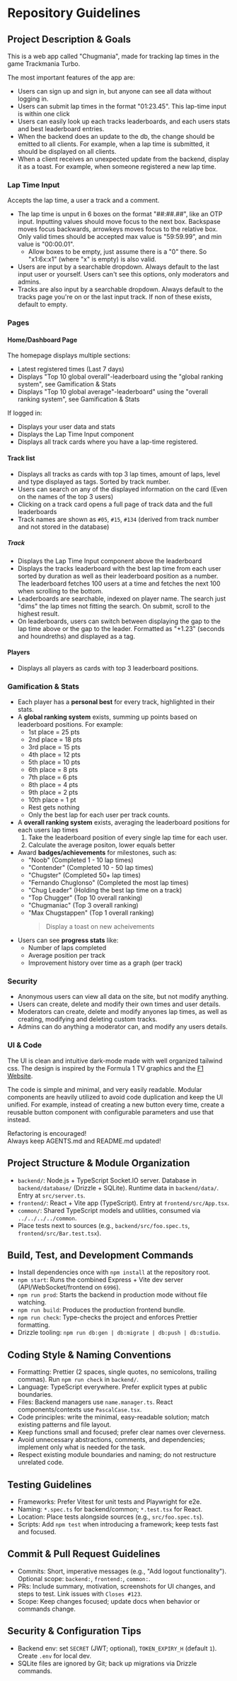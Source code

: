 # Repository Guidelines

## Project Description & Goals

This is a web app called "Chugmania", made for tracking lap times in the game Trackmania Turbo.

The most important features of the app are:

- Users can sign up and sign in, but anyone can see all data without logging in.
- Users can submit lap times in the format "01:23.45". This lap-time input is within one click
- Users can easily look up each tracks leaderboards, and each users stats and best leaderboard entries.
- When the backend does an update to the db, the change should be emitted to all clients. For example, when a lap time is submitted, it should be displayed on all clients.
- When a client receives an unexpected update from the backend, display it as a toast. For example, when someone registered a new lap time.

### Lap Time Input

Accepts the lap time, a user a track and a comment.

- The lap time is unput in 6 boxes on the format "##:##.##", like an OTP input. Inputting values should move focus to the next box. Backspase moves focus backwards, arrowkeys moves focus to the relative box. Only valid times should be accepted max value is "59:59.99", and min value is "00:00.01".
  - Allow boxes to be empty, just assume there is a "0" there. So "x1:6x:x1" (where "x" is empty) is also valid.
- Users are input by a searchable dropdown. Always default to the last input user or yourself. Users can't see this options, only moderators and admins.
- Tracks are also input by a searchable dropdown. Always default to the tracks page you're on or the last input track. If non of these exists, default to empty.

### Pages

#### Home/Dashboard Page

The homepage displays multiple sections:

- Latest registered times (Last 7 days)
- Displays "Top 10 global overall"-leaderboard using the "global ranking system", see Gamification & Stats
- Displays "Top 10 global average"-leaderboard" using the "overall ranking system", see Gamification & Stats

If logged in:

- Displays your user data and stats
- Displays the Lap Time Input component
- Displays all track cards where you have a lap-time registered.

#### Track list

- Displays all tracks as cards with top 3 lap times, amount of laps, level and type displayed as tags. Sorted by track number.
- Users can search on any of the displayed information on the card (Even on the names of the top 3 users)
- Clicking on a track card opens a full page of track data and the full leaderboards
- Track names are shown as `#05`, `#15`, `#134` (derived from track number and not stored in the database)

##### Track

- Displays the Lap Time Input component above the leaderboard
- Displays the tracks leaderboard with the best lap time from each user sorted by duration as well as their leaderboard position as a number. The leaderboard fetches 100 users at a time and fetches the next 100 when scrolling to the bottom.
- Leaderboards are searchable, indexed on player name. The search just "dims" the lap times not fitting the search. On submit, scroll to the highest result.
- On leaderboards, users can switch between displaying the gap to the lap time above or the gap to the leader. Formatted as "+1.23" (seconds and houndreths) and displayed as a tag.

#### Players

- Displays all players as cards with top 3 leaderboard positions.

### Gamification & Stats

- Each player has a **personal best** for every track, highlighted in their stats.
- A **global ranking system** exists, summing up points based on leaderboard positions. For example:
  - 1st place = 25 pts
  - 2nd place = 18 pts
  - 3rd place = 15 pts
  - 4th place = 12 pts
  - 5th place = 10 pts
  - 6th place = 8 pts
  - 7th place = 6 pts
  - 8th place = 4 pts
  - 9th place = 2 pts
  - 10th place = 1 pt
  - Rest gets nothing
  - Only the best lap for each user per track counts.
- A **overall ranking system** exists, averaging the leaderboard positions for each users lap times
  1. Take the leaderboard position of every single lap time for each user.
  1. Calculate the average positon, lower equals better
- Award **badges/achievements** for milestones, such as:
  - "Noob" (Completed 1 - 10 lap times)
  - "Contender" (Completed 10 - 50 lap times)
  - "Chugster" (Completed 50+ lap times)
  - "Fernando Chuglonso" (Completed the most lap times)
  - "Chug Leader" (Holding the best lap time on a track)
  - "Top Chugger" (Top 10 overall ranking)
  - "Chugmaniac" (Top 3 overall ranking)
  - "Max Chugstappen" (Top 1 overall ranking)
    > Display a toast on new acheivements
- Users can see **progress stats** like:
  - Number of laps completed
  - Average position per track
  - Improvement history over time as a graph (per track)

### Security

- Anonymous users can view all data on the site, but not modify anything.
- Users can create, delete and modify their own times and user details.
- Moderators can create, delete and modify anyones lap times, as well as creating, modifying and deleting custom tracks.
- Admins can do anything a moderator can, and modify any users details.

### UI & Code

The UI is clean and intuitive dark-mode made with well organized tailwind css. The design is inspired by the Formula 1 TV graphics and the [F1 Website](https://f1.com).

The code is simple and minimal, and very easily readable. Modular components are heavily utilized to avoid code duplication and keep the UI unified. For example, instead of creating a new button every time, create a reusable button component with configurable parameters and use that instead.

Refactoring is encouraged!  
Always keep AGENTS.md and README.md updated!

## Project Structure & Module Organization

- `backend/`: Node.js + TypeScript Socket.IO server. Database in `backend/database/` (Drizzle + SQLite). Runtime data in `backend/data/`. Entry at `src/server.ts`.
- `frontend/`: React + Vite app (TypeScript). Entry at `frontend/src/App.tsx`.
- `common/`: Shared TypeScript models and utilities, consumed via `../../../../common`.
- Place tests next to sources (e.g., `backend/src/foo.spec.ts`, `frontend/src/Bar.test.tsx`).

## Build, Test, and Development Commands

- Install dependencies once with `npm install` at the repository root.
- `npm start`: Runs the combined Express + Vite dev server (API/WebSocket/frontend on `6996`).
- `npm run prod`: Starts the backend in production mode without file watching.
- `npm run build`: Produces the production frontend bundle.
- `npm run check`: Type-checks the project and enforces Prettier formatting.
- Drizzle tooling: `npm run db:gen | db:migrate | db:push | db:studio`.

## Coding Style & Naming Conventions

- Formatting: Prettier (2 spaces, single quotes, no semicolons, trailing commas). Run `npm run check` in `backend/`.
- Language: TypeScript everywhere. Prefer explicit types at public boundaries.
- Files: Backend managers use `name.manager.ts`. React components/contexts use `PascalCase.tsx`.
- Code principles: write the minimal, easy-readable solution; match existing patterns and file layout.
- Keep functions small and focused; prefer clear names over cleverness.
- Avoid unnecessary abstractions, comments, and dependencies; implement only what is needed for the task.
- Respect existing module boundaries and naming; do not restructure unrelated code.

## Testing Guidelines

- Frameworks: Prefer Vitest for unit tests and Playwright for e2e.
- Naming: `*.spec.ts` for backend/common; `*.test.tsx` for React.
- Location: Place tests alongside sources (e.g., `src/foo.spec.ts`).
- Scripts: Add `npm test` when introducing a framework; keep tests fast and focused.

## Commit & Pull Request Guidelines

- Commits: Short, imperative messages (e.g., "Add logout functionality"). Optional scope: `backend:`, `frontend:`, `common:`.
- PRs: Include summary, motivation, screenshots for UI changes, and steps to test. Link issues with `Closes #123`.
- Scope: Keep changes focused; update docs when behavior or commands change.

## Security & Configuration Tips

- Backend env: set `SECRET` (JWT; optional), `TOKEN_EXPIRY_H` (default `1`). Create `.env` for local dev.
- SQLite files are ignored by Git; back up migrations via Drizzle commands.
